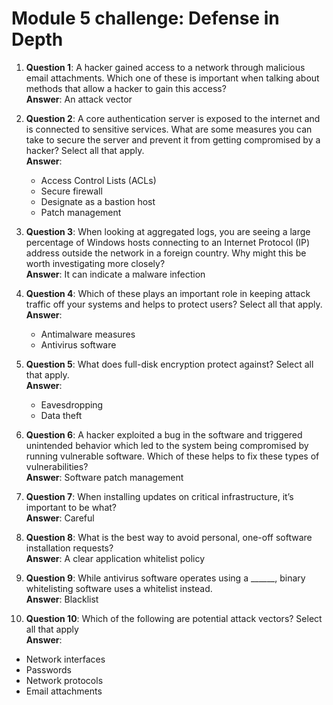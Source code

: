 # Module 5 challenge: Defense in Depth


1. **Question 1**: A hacker gained access to a network through malicious email attachments. Which one of these is important when talking about methods that allow a hacker to gain this access?  
   **Answer**: An attack vector

2. **Question 2**: A core authentication server is exposed to the internet and is connected to sensitive services. What are some measures you can take to secure the server and prevent it from getting compromised by a hacker? Select all that apply.  
   **Answer**:  
   - Access Control Lists (ACLs)  
   - Secure firewall  
   - Designate as a bastion host  
   - Patch management

3. **Question 3**: When looking at aggregated logs, you are seeing a large percentage of Windows hosts connecting to an Internet Protocol (IP) address outside the network in a foreign country. Why might this be worth investigating more closely?  
   **Answer**: It can indicate a malware infection

4. **Question 4**: Which of these plays an important role in keeping attack traffic off your systems and helps to protect users? Select all that apply.  
   **Answer**:  
   - Antimalware measures  
   - Antivirus software

5. **Question 5**: What does full-disk encryption protect against? Select all that apply.  
   **Answer**:  
   - Eavesdropping  
   - Data theft

6. **Question 6**: A hacker exploited a bug in the software and triggered unintended behavior which led to the system being compromised by running vulnerable software. Which of these helps to fix these types of vulnerabilities?  
   **Answer**: Software patch management

7. **Question 7**: When installing updates on critical infrastructure, it’s important to be what?  
   **Answer**: Careful

8. **Question 8**: What is the best way to avoid personal, one-off software installation requests?  
   **Answer**: A clear application whitelist policy

9. **Question 9**: While antivirus software operates using a ______, binary whitelisting software uses a whitelist instead.  
   **Answer**: Blacklist

10. **Question 10**: Which of the following are potential attack vectors? Select all that apply  
   **Answer**:  
   - Network interfaces  
   - Passwords  
   - Network protocols  
   - Email attachments
